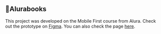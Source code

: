 ## 📌Alurabooks
This project was developed on the Mobile First course from Alura.
Check out the prototype on [Figma](https://www.figma.com/file/sSMbIqKaGBd66Y8roxTk2p/AluraBooks?node-id=37%3A94&mode=dev).
You can also check the page [here](https://meanifreitas.github.io/alurabooks/#).